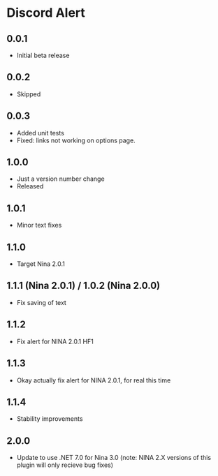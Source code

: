 ﻿# Discord Alert

## 0.0.1
- Initial beta release

## 0.0.2
- Skipped

## 0.0.3
- Added unit tests
- Fixed: links not working on options page.

## 1.0.0
- Just a version number change
- Released

## 1.0.1
- Minor text fixes

## 1.1.0
- Target Nina 2.0.1

## 1.1.1 (Nina 2.0.1) / 1.0.2 (Nina 2.0.0)
- Fix saving of text

## 1.1.2
- Fix alert for NINA 2.0.1 HF1

## 1.1.3
- Okay actually fix alert for NINA 2.0.1, for real this time

## 1.1.4
- Stability improvements

## 2.0.0
- Update to use .NET 7.0 for Nina 3.0 (note: NINA 2.X versions of this plugin will only recieve bug fixes)